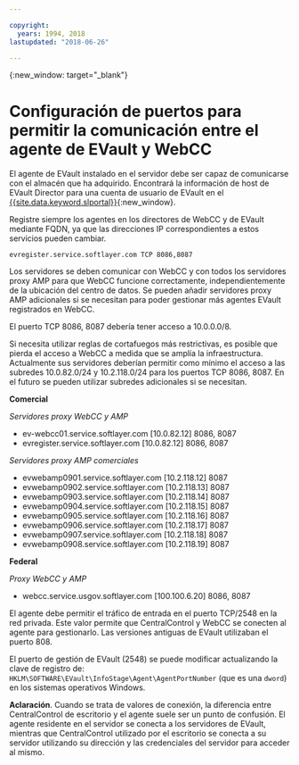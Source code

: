 ```yaml
---

copyright:
  years: 1994, 2018
lastupdated: "2018-06-26"

---
```

{:new_window: target="_blank"}

# Configuración de puertos para permitir la comunicación entre el agente de EVault y WebCC

El agente de EVault instalado en el servidor debe ser capaz de comunicarse con el almacén que ha adquirido. Encontrará la información de host de EVault Director para una cuenta de usuario de EVault en el [{{site.data.keyword.slportal}}](https://control.softlayer.com/){:new_window}. 

Registre siempre los agentes en los directores de WebCC y de EVault mediante FQDN, ya que las direcciones IP correspondientes a estos servicios pueden cambiar. 


```
evregister.service.softlayer.com TCP 8086,8087
```

Los servidores se deben comunicar con WebCC y con todos los servidores proxy AMP para que WebCC funcione correctamente, independientemente de la ubicación del centro de datos. Se pueden añadir servidores proxy AMP adicionales si se necesitan para poder gestionar más agentes EVault registrados en WebCC. 

El puerto TCP 8086, 8087 debería tener acceso a 10.0.0.0/8. 

Si necesita utilizar reglas de cortafuegos más restrictivas, es posible que pierda el acceso a WebCC a medida que se amplía la infraestructura. Actualmente sus servidores deberían permitir como mínimo el acceso a las subredes 10.0.82.0/24 y 10.2.118.0/24 para los puertos TCP 8086, 8087. En el futuro se pueden utilizar subredes adicionales si se necesitan.

**Comercial**

*Servidores proxy WebCC y AMP*

- ev-webcc01.service.softlayer.com [10.0.82.12] 8086, 8087
- evregister.service.softlayer.com [10.0.82.12] 8086, 8087

*Servidores proxy AMP comerciales*

- evwebamp0901.service.softlayer.com [10.2.118.12] 8087
- evwebamp0902.service.softlayer.com [10.2.118.13] 8087
- evwebamp0903.service.softlayer.com [10.2.118.14] 8087
- evwebamp0904.service.softlayer.com [10.2.118.15] 8087
- evwebamp0905.service.softlayer.com [10.2.118.16] 8087
- evwebamp0906.service.softlayer.com [10.2.118.17] 8087
- evwebamp0907.service.softlayer.com [10.2.118.18] 8087
- evwebamp0908.service.softlayer.com [10.2.118.19] 8087

**Federal**

*Proxy WebCC y AMP*

- webcc.service.usgov.softlayer.com [100.100.6.20] 8086, 8087
 
El agente debe permitir el tráfico de entrada en el puerto TCP/2548 en la red privada. Este valor permite que CentralControl y WebCC se conecten al agente para gestionarlo. Las versiones antiguas de EVault utilizaban el puerto 808.

El puerto de gestión de EVault (2548) se puede modificar actualizando la clave de registro de: `HKLM\SOFTWARE\EVault\InfoStage\Agent\AgentPortNumber` (que es una `dword`) en los sistemas operativos Windows.

**Aclaración**. Cuando se trata de valores de conexión, la diferencia entre CentralControl de escritorio y el agente suele ser un punto de confusión. El agente residente en el servidor se conecta a los servidores de EVault, mientras que CentralControl utilizado por el escritorio se conecta a su servidor utilizando su dirección y las credenciales del servidor para acceder al mismo.
